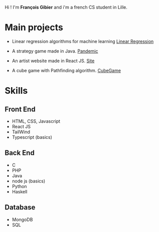 Hi ! I'm **François Gibier** and i'm a french CS student in Lille.


# Main projects

- Linear regression algorithms for machine learning [Linear Regression](https://github.com/FrancoisGib/linear-regression-algorithms)

- A strategy game made in Java. [Pandemic](https://github.com/FrancoisGib/Pandemic/)

- An artist website made in React JS. [Site](https://github.com/FrancoisGib/artist-web-app/)

- A cube game with Pathfinding algorithm. [CubeGame](https://github.com/FrancoisGib/GraphsCube/)


# Skills

## Front End

- HTML, CSS, Javascript
- React JS
- TailWind
- Typescript (basics)

## Back End

- C
- PHP
- Java
- node js (basics)
- Python
- Haskell


## Database
- MongoDB
- SQL



